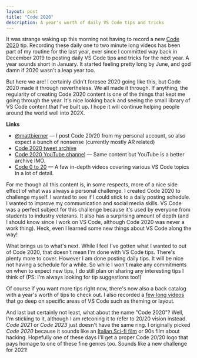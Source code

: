 ```yaml
---
layout: post
title: "Code 2020"
description: A year's worth of daily VS Code tips and tricks
---
```


It was strange waking up this morning not having to record a new [Code 2020][youtube] tip. Recording these daily one to two minute long videos has been part of my routine for the last year, ever since I committed way back in December 2019 to posting daily VS Code tips and tricks for the next year. A year sounds short in January. It started feeling pretty long by June, and god damn if 2020 wasn't a leap year too.

But here we are! I certainly didn't foresee 2020 going like this, but Code 2020 made it through nevertheless. We all made it through. If anything, the regularity of creating Code 2020 content is one of the things that kept me going through the year. It's nice looking back and seeing the small library of VS Code content that I've built up. I hope it will continue helping people around the world well into 202X.

**Links**
- [@mattbierner](https://twitter.com/mattbierner) — I post Code 20/20 from my personal account, so also expect a bunch of nonsense (currently mostly AR related)
- [Code 2020 tweet archive](https://twitter.com/search?f=live&q=(%23code2020)%20(from%3Amattbierner)&src=typed_query)
- [Code 2020 YouTube channel][youtube] — Same content but YouTube is a better archive IMO.
- [Code 0 to 20][code0220] — A few in-depth videos covering various VS Code topics in a lot of detail.

For me though all this content is, in some respects, more of a nice side effect of what was always a personal challenge. I created Code 2020 to challenge myself. I wanted to see if I could stick to a daily posting schedule. I wanted to improve my communication and social media skills. VS Code was a perfect subject for this challenge because it's used by everyone from students to industry veterans. It also has a surprising amount of depth (and I should know since I work on VS Code, although Code 2020 was never a work thing). Heck, even I learned some new things about VS Code along the way!

What brings us to what's next. While I feel I've gotten what I wanted to out of Code 2020, that doesn't mean I'm done with VS Code tips. There's plenty more to cover. However I am done posting daily tips. It will be nice not having a schedule for a while. So while I won't make any commitments on when to expect new tips, I do still plan on sharing any interesting tips I think of (PS: I'm always looking for tip suggestions too!) 

Of course if you want more tips right now, there's now also a back catalog with a year's worth of tips to check out. I also recorded a [few long videos][code0220] that go deep on specific areas of VS Code such as theming or layout.

And last but certainly not least, what about the name "Code 2020"? Well, I'm sticking to it, although I am retconing it to refer to 20/20 vision instead. *Code 2021* or *Code 2023* just doesn't have the same ring. I originally picked *Code 2020* because it sounds like an [Italian Sci-fi film](https://en.wikipedia.org/wiki/2020_Texas_Gladiators) or 90s film about hacking. Hopefully one of these days I'll get a proper Code 20/20 logo that pays homage to one of these fine genres too. Sounds like a new challenge for 2021! <!-- or rather a carry over challenge since I failed at finding a good designer in 2020 :) -->



[youtube]: https://www.youtube.com/c/Code2020/
[code0220]: https://www.youtube.com/playlist?list=PLvKOuwv1u7bFsBC2ONDLk9LfDHklSW6xR